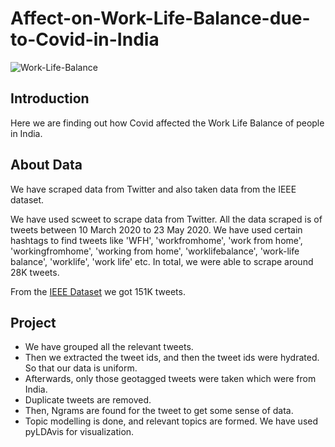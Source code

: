# Affect-on-Work-Life-Balance-due-to-Covid-in-India
![Work-Life-Balance](https://user-images.githubusercontent.com/54285534/207263188-e23e910d-8ca5-43b2-ba3e-8c96f2f8549b.jpg)
## Introduction
Here we are finding out how Covid affected the Work Life Balance of people in India.

## About Data

We have scraped data from Twitter and also taken data from the IEEE dataset.

We have used scweet to scrape data from Twitter. All the data scraped is of tweets between 10 March 2020 to 23 May 2020. We have used certain hashtags to find tweets like 'WFH', 'workfromhome', 'work from home', 'workingfromhome', 'working from home', 'worklifebalance', 'work-life balance', 'worklife', 'work life' etc. In total, we were able to scrape around 28K tweets.

From the [IEEE Dataset](https://ieee-dataport.org/open-access/coronavirus-covid-19-tweets-dataset) we got 151K tweets.

## Project
- We have grouped all the relevant tweets.
- Then we extracted the tweet ids, and then the tweet ids were hydrated. So that our data is uniform.
- Afterwards, only those geotagged tweets were taken which were from India.
- Duplicate tweets are removed.
- Then, Ngrams are found for the tweet to get some sense of data.
- Topic modelling is done, and relevant topics are formed. We have used pyLDAvis for visualization.
